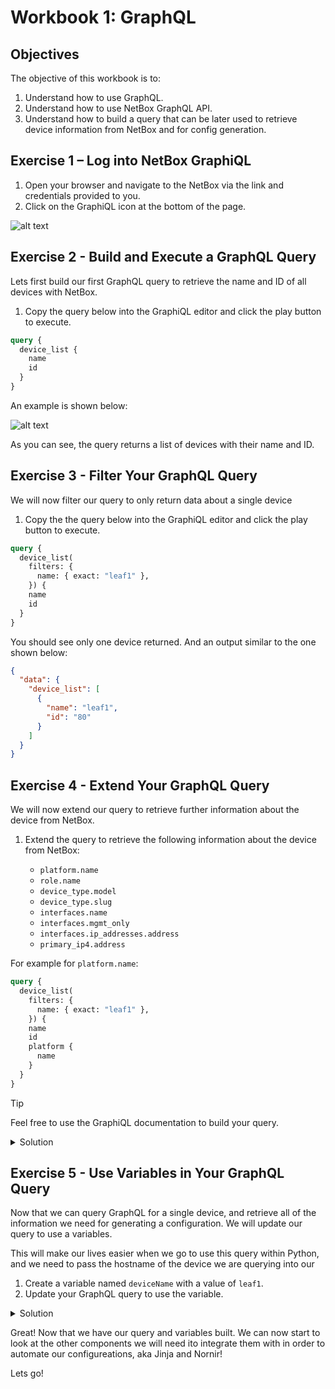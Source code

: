 # Workbook 1: GraphQL

## Objectives

The objective of this workbook is to:
1. Understand how to use GraphQL.
2. Understand how to use NetBox GraphQL API.
3. Understand how to build a query that can be later used to retrieve device information from NetBox and for config generation.


## Exercise 1 – Log into NetBox GraphiQL 
1. Open your browser and navigate to the NetBox via the link and credentials provided to you.
2. Click on the GraphiQL icon at the bottom of the page.

![alt text](../assets/graphql-icon.png)

## Exercise 2 - Build and Execute a GraphQL Query
Lets first build our first GraphQL query to retrieve the name and ID of all devices with NetBox.

1. Copy the query below into the GraphiQL editor and click the play button to execute.

```graphql
query {
  device_list {
    name
    id
  }
}
```

An example is shown below:

![alt text](../assets/basic-query.png)

As you can see, the query returns a list of devices with their name and ID.

## Exercise 3 - Filter Your GraphQL Query
We will now filter our query to only return data about a single device

1. Copy the the query below into the GraphiQL editor and click the play button to execute.

```graphql
query {
  device_list(
    filters: { 
      name: { exact: "leaf1" }, 
    }) {
    name
    id
  }
}
```

You should see only one device returned. And an output similar to the one shown below:

```json
{
  "data": {
    "device_list": [
      {
        "name": "leaf1",
        "id": "80"
      }
    ]
  }
}
```

## Exercise 4 - Extend Your GraphQL Query

We will now extend our query to retrieve further information about the device from NetBox.

1. Extend the query to retrieve the following information about the device from NetBox:

    - `platform.name`
    - `role.name`
    - `device_type.model`
    - `device_type.slug`
    - `interfaces.name`
    - `interfaces.mgmt_only`
    - `interfaces.ip_addresses.address`
    - `primary_ip4.address`

For example for `platform.name`:

```graphql
query {
  device_list(
    filters: { 
      name: { exact: "leaf1" }, 
    }) {
    name
    id
    platform {
      name
    }
  }
}
```

> [!TIP]
> Feel free to use the GraphiQL documentation to build your query.


<details>
<summary>Solution</summary>

```graphql
query {
  device_list(
    filters: { 
      name: { exact: "leaf1" }, 
    }) {
    name
    id
    custom_fields
    role {
      name
    }
    device_type {
        model
        slug
    }
    platform {
        name
    }
    interfaces {
        name
        mgmt_only
        ip_addresses {
            address
        }
    }
    primary_ip4 {
      address
    }
  }
}
```

</details>



## Exercise 5 - Use Variables in Your GraphQL Query
Now that we can query GraphQL for a single device, and retrieve all of the information we need for generating a configuration. We will update our query to use a variables. 

This will make our lives easier when we go to use this query within Python, and we need to pass the hostname of the device we are querying into our  

1. Create a variable named `deviceName` with a value of `leaf1`.
2. Update your GraphQL query to use the variable.

<details>
<summary>Solution</summary>

**Variable**

```graphql
{
  "deviceName": "leaf1"
}
```

**GraphQL Query**

```graphql
query DeviceQuery($deviceName: String) {
  device_list(
    filters: { 
      name: { exact: $deviceName }, 
    }) {
    name
    custom_fields
    role {
      name
    }
    device_type {
        model
        slug
    }
    platform {
        name
    }
    interfaces {
        name
        mgmt_only
        ip_addresses {
            address
        }
    }
    primary_ip4 {
      address
    }
  }
}
```

</details>


Great! Now that we have our query and variables built. We can now start to look at the other components we will need  ito integrate them with in order to automate our configureations, aka Jinja and Nornir! 

Lets go!

